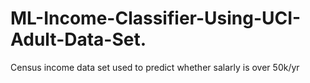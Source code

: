 # ML-Income-Classifier-Using-UCI-Adult-Data-Set.
Census income data set used to predict whether salarly is over 50k/yr
